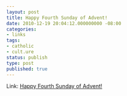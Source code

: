 ```yaml
---
layout: post
title: Happy Fourth Sunday of Advent!
date: 2010-12-19 20:04:12.000000000 -08:00
categories:
- links
tags:
- catholic
- cult.ure
status: publish
type: post
published: true
---
```

Link: <a href="http://goo.gl/DnVXL">Happy Fourth Sunday of Advent!</a>
